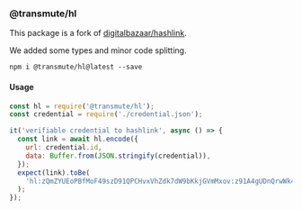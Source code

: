 ### @transmute/hl

This package is a fork of [digitalbazaar/hashlink](https://github.com/digitalbazaar/hashlink).

We added some types and minor code splitting.

```
npm i @transmute/hl@latest --save
```

#### Usage

```js
const hl = require('@transmute/hl');
const credential = require('./credential.json');

it('verifiable credential to hashlink', async () => {
  const link = await hl.encode({
    url: credential.id,
    data: Buffer.from(JSON.stringify(credential)),
  });
  expect(link).toBe(
    'hl:zQmZYUEoPBfMoF49szD91QPCHvxVhZdk7dW9bKkjGVmMxov:z91A4gUDnQrwWk4gScqqsRzNkkjzXBBTZZi6nwhH7M7EP6EHRr4eXAHo'
  );
});
```
